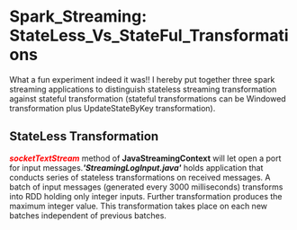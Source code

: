 # Spark_Streaming: StateLess_Vs_StateFul_Transformations
<p>What a fun experiment indeed it was!! I hereby put together three spark streaming applications to distinguish stateless streaming transformation against stateful transformation (stateful transformations can be Windowed transformation plus UpdateStateByKey transformation).</p>

StateLess Transformation
------------------------
<p><font color="red"><b><i>socketTextStream</i></b></font> method of <b>JavaStreamingContext</b> will let open a port for input messages.<b><i>'StreamingLogInput.java'</i></b> holds application that conducts series of stateless transformations on received messages. A batch of input messages (generated every 3000 milliseconds) transforms into RDD holding only integer inputs. Further transformation produces the maximum integer value. This transformation takes place on each new batches independent of previous batches.</p>
